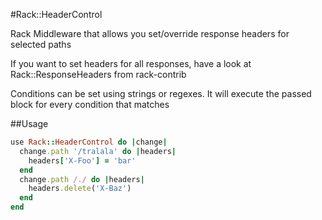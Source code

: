 #Rack::HeaderControl

Rack Middleware that allows you set/override response headers for selected paths

If you want to set headers for all responses, have a look at 
Rack::ResponseHeaders from rack-contrib

Conditions can be set using strings or regexes. It will execute the passed
block for every condition that matches

##Usage

```ruby
use Rack::HeaderControl do |change|
  change.path '/tralala' do |headers|
    headers['X-Foo'] = 'bar'
  end
  change.path /./ do |headers|
    headers.delete('X-Baz')
  end
end
```
